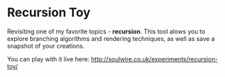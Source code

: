 # Recursion Toy
Revisiting one of my favorite topics - **recursion**. This tool alows you to explore branching algorithms and rendering techniques, as well as save a snapshot of your creations.

You can play with it live here: http://soulwire.co.uk/experiments/recursion-toy/
